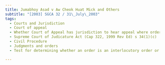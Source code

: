```yaml
---
title: Jumabhoy Asad v Aw Cheok Huat Mick and Others 
subtitle: "[2003] SGCA 32 / 31\_July\_2003"
tags:
  - Courts and Jurisdiction
  - Court of appeal
  - Whether Court of Appeal has jurisdiction to hear appeal where order appealed against is interlocutory and appellant did not apply to judge for further arguments
  - Supreme Court of Judicature Act (Cap 322, 1999 Rev Ed) s 34(1)(c)
  - Civil Procedure
  - Judgments and orders
  - Test for determining whether an order is an interlocutory order or a final order

---
```



